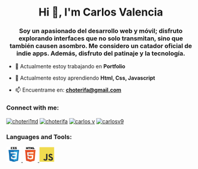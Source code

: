 <h1 align="center">Hi 👋, I'm Carlos Valencia</h1>
<h3 align="center">Soy un apasionado del desarrollo web y móvil; disfruto explorando interfaces que no solo transmitan, sino que también causen asombro. Me considero un catador oficial de indie apps. Además, disfruto del patinaje y la tecnología.</h3>

- 🔭 Actualmente estoy trabajando en **Portfolio**

- 🌱 Actualmente estoy aprendiendo **Html, Css, Javascript**

- 📫 Encuentrame en: **choterifa@gmail.com**

<h3 align="left">Connect with me:</h3>
<p align="left">
<a href="https://codepen.io/choteri1πd" target="blank"><img align="center" src="https://raw.githubusercontent.com/rahuldkjain/github-profile-readme-generator/master/src/images/icons/Social/codepen.svg" alt="choteri1πd" height="30" width="40" /></a>
<a href="https://twitter.com/choterifa" target="blank"><img align="center" src="https://raw.githubusercontent.com/rahuldkjain/github-profile-readme-generator/master/src/images/icons/Social/twitter.svg" alt="choterifa" height="30" width="40" /></a>
<a href="https://dribbble.com/carlos v" target="blank"><img align="center" src="https://raw.githubusercontent.com/rahuldkjain/github-profile-readme-generator/master/src/images/icons/Social/dribbble.svg" alt="carlos v" height="30" width="40" /></a>
<a href="https://www.youtube.com/c/carlosv9" target="blank"><img align="center" src="https://raw.githubusercontent.com/rahuldkjain/github-profile-readme-generator/master/src/images/icons/Social/youtube.svg" alt="carlosv9" height="30" width="40" /></a>
</p>

<h3 align="left">Languages and Tools:</h3>
<p align="left"> <a href="https://www.w3schools.com/css/" target="_blank" rel="noreferrer"> <img src="https://raw.githubusercontent.com/devicons/devicon/master/icons/css3/css3-original-wordmark.svg" alt="css3" width="40" height="40"/> </a> <a href="https://www.w3.org/html/" target="_blank" rel="noreferrer"> <img src="https://raw.githubusercontent.com/devicons/devicon/master/icons/html5/html5-original-wordmark.svg" alt="html5" width="40" height="40"/> </a> <a href="https://developer.mozilla.org/en-US/docs/Web/JavaScript" target="_blank" rel="noreferrer"> <img src="https://raw.githubusercontent.com/devicons/devicon/master/icons/javascript/javascript-original.svg" alt="javascript" width="40" height="40"/> </a> </p>
